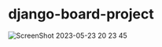 # django-board-project

![ScreenShot 2023-05-23 20 23 45](https://github.com/BigMcQueen/django-board-project/assets/86920995/871ecec6-0ef4-47b6-b359-c4b996a440f7)
